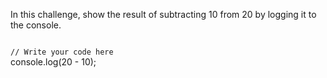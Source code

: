 In this challenge, show the result of
subtracting 10 from 20 by logging it
to the console.

<codeblock language="javascript" type="exercise" testMode="fixedInput">
<code>
// Write your code here
</code>
<solution>
console.log(20 - 10);
</solution>
</codeblock>
